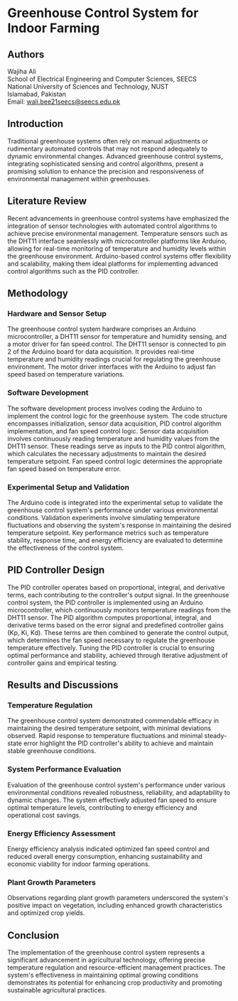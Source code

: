 # Greenhouse Control System for Indoor Farming

## Authors
Wajiha Ali  
School of Electrical Engineering and Computer Sciences, SEECS  
National University of Sciences and Technology, NUST  
Islamabad, Pakistan  
Email: wali.bee21seecs@seecs.edu.pk


## Introduction
Traditional greenhouse systems often rely on manual adjustments or rudimentary automated controls that may not respond adequately to dynamic environmental changes. Advanced greenhouse control systems, integrating sophisticated sensing and control algorithms, present a promising solution to enhance the precision and responsiveness of environmental management within greenhouses.

## Literature Review
Recent advancements in greenhouse control systems have emphasized the integration of sensor technologies with automated control algorithms to achieve precise environmental management. Temperature sensors such as the DHT11 interface seamlessly with microcontroller platforms like Arduino, allowing for real-time monitoring of temperature and humidity levels within the greenhouse environment. Arduino-based control systems offer flexibility and scalability, making them ideal platforms for implementing advanced control algorithms such as the PID controller.

## Methodology
### Hardware and Sensor Setup
The greenhouse control system hardware comprises an Arduino microcontroller, a DHT11 sensor for temperature and humidity sensing, and a motor driver for fan speed control. The DHT11 sensor is connected to pin 2 of the Arduino board for data acquisition. It provides real-time temperature and humidity readings crucial for regulating the greenhouse environment. The motor driver interfaces with the Arduino to adjust fan speed based on temperature variations.

### Software Development
The software development process involves coding the Arduino to implement the control logic for the greenhouse system. The code structure encompasses initialization, sensor data acquisition, PID control algorithm implementation, and fan speed control logic. Sensor data acquisition involves continuously reading temperature and humidity values from the DHT11 sensor. These readings serve as inputs to the PID control algorithm, which calculates the necessary adjustments to maintain the desired temperature setpoint. Fan speed control logic determines the appropriate fan speed based on temperature error.

### Experimental Setup and Validation
The Arduino code is integrated into the experimental setup to validate the greenhouse control system's performance under various environmental conditions. Validation experiments involve simulating temperature fluctuations and observing the system's response in maintaining the desired temperature setpoint. Key performance metrics such as temperature stability, response time, and energy efficiency are evaluated to determine the effectiveness of the control system.

## PID Controller Design
The PID controller operates based on proportional, integral, and derivative terms, each contributing to the controller's output signal. In the greenhouse control system, the PID controller is implemented using an Arduino microcontroller, which continuously monitors temperature readings from the DHT11 sensor. The PID algorithm computes proportional, integral, and derivative terms based on the error signal and predefined controller gains (Kp, Ki, Kd). These terms are then combined to generate the control output, which determines the fan speed necessary to regulate the greenhouse temperature effectively. Tuning the PID controller is crucial to ensuring optimal performance and stability, achieved through iterative adjustment of controller gains and empirical testing.

## Results and Discussions
### Temperature Regulation
The greenhouse control system demonstrated commendable efficacy in maintaining the desired temperature setpoint, with minimal deviations observed. Rapid response to temperature fluctuations and minimal steady-state error highlight the PID controller's ability to achieve and maintain stable greenhouse conditions.

### System Performance Evaluation
Evaluation of the greenhouse control system's performance under various environmental conditions revealed robustness, reliability, and adaptability to dynamic changes. The system effectively adjusted fan speed to ensure optimal temperature levels, contributing to energy efficiency and operational cost savings.

### Energy Efficiency Assessment
Energy efficiency analysis indicated optimized fan speed control and reduced overall energy consumption, enhancing sustainability and economic viability for indoor farming operations.

### Plant Growth Parameters
Observations regarding plant growth parameters underscored the system's positive impact on vegetation, including enhanced growth characteristics and optimized crop yields.

## Conclusion
The implementation of the greenhouse control system represents a significant advancement in agricultural technology, offering precise temperature regulation and resource-efficient management practices. The system's effectiveness in maintaining optimal growing conditions demonstrates its potential for enhancing crop productivity and promoting sustainable agricultural practices.


